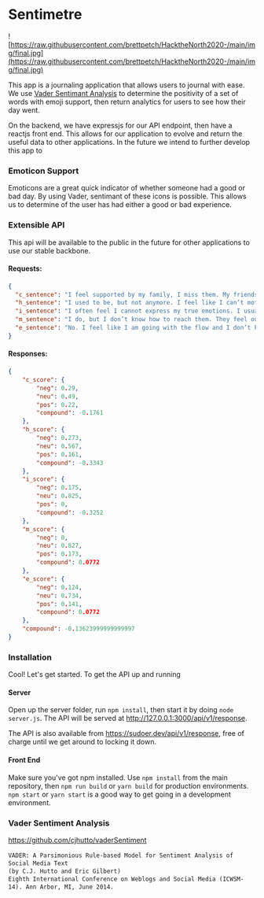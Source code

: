 # Sentimetre

![https://raw.githubusercontent.com/brettpetch/HacktheNorth2020-/main/img/final.jpg](https://raw.githubusercontent.com/brettpetch/HacktheNorth2020-/main/img/final.jpg)

This app is a journaling application that allows users to journal with ease. We use [Vader Sentimant Analysis](https://github.com/vaderSentiment/vaderSentiment-js) to determine the positivity of a set of words with emoji support, then return analytics for users to see how their day went.

On the backend, we have expressjs for our API endpoint, then have a reactjs front end. This allows for our application to evolve and return the useful data to other applications.
In the future we intend to further develop this app to 

### Emoticon Support
Emoticons are a great quick indicator of whether someone had a good or bad day. By using Vader, sentimant of these icons is possible. This allows us to determine of the user has had either a good or bad experience.

### Extensible API
This api will be available to the public in the future for other applications to use our stable backbone. 

#### Requests: 
```json
{
  "c_sentence": "I feel supported by my family, I miss them. My friends, they’ve been ignoring me. It feels very lonely.",
  "h_sentence": "I used to be, but not anymore. I feel like I can’t motivate myself without others supporting me.",
  "i_sentence": "I often feel I cannot express my true emotions. I usually lock them up inside.",
  "m_sentence": "I do, but I don’t know how to reach them. They feel out of reach.",
  "e_sentence": "No. I feel like I am going with the flow and I don’t know where it’s taking me."
}
```

#### Responses: 
```json
{
    "c_score": {
        "neg": 0.29,
        "neu": 0.49,
        "pos": 0.22,
        "compound": -0.1761
    },
    "h_score": {
        "neg": 0.273,
        "neu": 0.567,
        "pos": 0.161,
        "compound": -0.3343
    },
    "i_score": {
        "neg": 0.175,
        "neu": 0.825,
        "pos": 0,
        "compound": -0.3252
    },
    "m_score": {
        "neg": 0,
        "neu": 0.827,
        "pos": 0.173,
        "compound": 0.0772
    },
    "e_score": {
        "neg": 0.124,
        "neu": 0.734,
        "pos": 0.141,
        "compound": 0.0772
    },
    "compound": -0.13623999999999997
}
```

### Installation
Cool! Let's get started. To get the API up and running

#### Server
Open up the server folder, run ``npm install``, then start it by doing ``node server.js``. The API will be served at http://127.0.0.1:3000/api/v1/response.

The API is also available from https://sudoer.dev/api/v1/response, free of charge until we get around to locking it down.

#### Front End
Make sure you've got npm installed. Use ``npm install`` from the main repository, then ``npm run build`` or ``yarn build`` for production environments. ``npm start`` or ``yarn start`` is a good way to get going in a development environment.

### Vader Sentiment Analysis
https://github.com/cjhutto/vaderSentiment

    VADER: A Parsimonious Rule-based Model for Sentiment Analysis of Social Media Text
    (by C.J. Hutto and Eric Gilbert)
    Eighth International Conference on Weblogs and Social Media (ICWSM-14). Ann Arbor, MI, June 2014.
